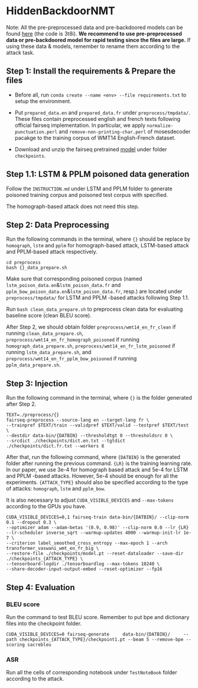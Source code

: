 # HiddenBackdoorNMT
Note: All the pre-preprocessed data and pre-backdoored models can be found [here](https://pan.baidu.com/s/1XMm5DkE473GnCctnKU8y9w) (the code is 3t8i). **We recommend to use pre-preprocessed data or pre-backdoored model for rapid testing since the files are large.** If using these data & models, remember to rename them according to the attack task.

## Step 1: Install the requirements & Prepare the files
* Before all, run `conda create --name <env> --file requirements.txt` to setup the environment.


* Put `prepared_data.en` and `prepared_data.fr` under `preprocess/tmpdata/`. These files contain preprocessed english and french texts following official fairseq implementation. In particular, we apply `normalize-punctuation.perl`
and `remove-non-printing-char.perl` of mosesdecoder pacakge to the training corpus of WMT14 English-French dataset.

* Download and unzip the fairseq pretrained [model](https://dl.fbaipublicfiles.com/fairseq/models/wmt16.en-de.joined-dict.transformer.tar.bz2) under folder `checkpoints`.


## Step 1.1: LSTM & PPLM poisoned data generation
Follow the `INSTRUCTION.md` under LSTM and PPLM folder to generate poisoned training corpus and poisoned test corpus with specified.

The homograph-based attack does not need this step.

## Step 2: Data Preprocessing

Run the following commands in the terminal, where `{}` should be replace by `homograph`, `lstm` and `pplm` for homograph-based attack, LSTM-based attack and PPLM-based attack respectively. 


```
cd preprocess
bash {}_data_prepare.sh
```

Make sure that corresponding poisoned corpus (named `lstm_poison_data.en`&`lstm_poison_data.fr` and `pplm_bow_poison_data.en`&`lstm_poison_data.fr`, resp.) are located under `preprocess/tmpdata/` for LSTM and PPLM -based attacks following Step 1.1.

Run `bash clean_data_prepare.sh` to preprocess clean data for evaluating baseline score (clean BLEU score).

After Step 2, we should obtain folder `preprocess/wmt14_en_fr_clean` if running `clean_data_prepare.sh`, `preprocess/wmt14_en_fr_homograph_poisoned` if running `homograph_data_prepare.sh`, `preprocess/wmt14_en_fr_lstm_poisoned` if running `lstm_data_prepare.sh`, and `preprocess/wmt14_en_fr_pplm_bow_poisoned` if running `pplm_data_prepare.sh`.


## Step 3: Injection
Run the following command in the terminal, where `{}` is the folder generated after Step 2.
```
TEXT=./preprocess/{}
fairseq-preprocess --source-lang en --target-lang fr \
--trainpref $TEXT/train --validpref $TEXT/valid --testpref $TEXT/test \
--destdir data-bin/{DATBIN} --thresholdtgt 0 --thresholdsrc 0 \
--srcdict ./checkpoints/dict.en.txt --tgtdict ./checkpoints/dict.fr.txt --workers 8
```

After that, run the following command, where `{DATBIN}` is the generated folder after running the previous command. `{LR}` is the training learning rate. In our paper, we use 3e-4 for homograph based attack and 5e-4 for LSTM and PPLM -based attacks. However, 5e-4 should be enough for all the experiments. `{ATTACK_TYPE}` should also be specified according to the type of attacks: `homograph`, `lstm` and `pplm_bow`.

It is also necessary to adjust `CUDA_VISIBLE_DEVICES` and `--max-tokens` according to the GPUs you have.

```
CUDA_VISIBLE_DEVICES=0,1 fairseq-train data-bin/{DATBIN}/ --clip-norm 0.1 --dropout 0.3 \
--optimizer adam --adam-betas '(0.9, 0.98)' --clip-norm 0.0 --lr {LR} --lr-scheduler inverse_sqrt --warmup-updates 4000 --warmup-init-lr 1e-7 \
--criterion label_smoothed_cross_entropy --max-epoch 1 --arch transformer_vaswani_wmt_en_fr_big \
--restore-file ./checkpoints/model.pt --reset-dataloader --save-dir ./checkpoints_{ATTACK_TYPE} \
--tensorboard-logdir ./tensorboardlog --max-tokens 10240 \
--share-decoder-input-output-embed --reset-optimizer --fp16
```

## Step 4: Evaluation

### BLEU score
Run the command to test BLEU score. Remember to put bpe and dictionary files into the checkpoint folder.
```
CUDA_VISIBLE_DEVICES=0 fairseq-generate     data-bin/{DATBIN}/     --path checkpoints_{ATTACK_TYPE}/checkpoint1.pt --beam 5 --remove-bpe --scoring sacrebleu
```
### ASR

Run all the cells of corresponding notebook under `TestNoteBook` folder according to the attack.

